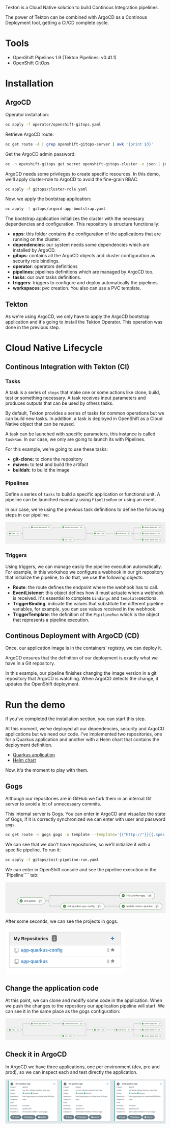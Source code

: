 Tekton is a Cloud Native solution to build Continous Integration pipelines. 

The power of Tekton can be combined with ArgoCD as a Continous Deployment tool, getting a CI/CD complete cycle. 

# Tools
* OpenShift Pipelines 1.9 (Tekton Pipelines: v0.41.1)
* OpenShift GitOps 

# Installation

## ArgoCD 

Operator installation:

```bash
oc apply -f operator/openshift-gitops.yaml
```

Retrieve ArgoCD route: 

```bash
oc get route -A | grep openshift-gitops-server | awk '{print $3}'
```

Get the ArgoCD admin password: 

```bash
oc -n openshift-gitops get secret openshift-gitops-cluster -o json | jq -r '.data["admin.password"]' | base64 -d
```

ArgoCD needs some privileges to create specific resources. In this demo, we'll apply cluster-role to ArgoCD to avoid the fine-grain RBAC.

```bash
oc apply -f gitops/cluster-role.yaml
```

Now, we apply the bootstrap application:

```bash
oc apply -f gitops/argocd-app-bootstrap.yaml
```

The bootstrap application initializes the cluster with the necessary dependencies and configuration. This repository is structure functionally:

* **apps**: this folder contains the configuration of the applications that are running on the cluster.
* **dependencies**: our system needs some dependencies which are installed by ArgoCD.
* **gitops**: contains all the ArgoCD objects and cluster configuration as security role bindings.
* **operator**: operators definitions
* **pipelines**: pipelines definitions which are managed by ArgoCD too.
* **tasks**: our own tasks definitions.
* **triggers**: triggers to configure and deploy automatically the pipelines.
* **workspaces**: pvc creation. You also can use a PVC template. 

## Tekton

As we're using ArgoCD, we only have to apply the ArgoCD bootstrap application and it's going to install the Tekton Operator. This operation was done in the previous step. 

# Cloud Native Lifecycle

## Continous Integration with Tekton (CI)

### Tasks

A task is a series of ```steps``` that make one or some actions like clone, build, test or something necessary. A task receives input parameters and produces outputs that can be used by others tasks.

By default, Tekton provides a series of tasks for common operations but we can build new tasks. In addition, a task is deployed in OpenShift as a Cloud Native object that can be reused. 

A task can be launched with specific parameters, this instance is called ```TaskRun```. In our case, we only are going to launch its with Pipelines.

For this example, we're going to use these tasks:

* **git-clone:** to clone the repository
* **maven:** to test and build the artifact
* **buildah:** to build the image

### Pipelines

Define a series of ```tasks``` to build a specific application or functional unit. A pipeline can be launched manually using ```PipelineRun``` or using an event.

In our case, we're using the previous task definitions to define the following steps in our pipeline:

![app pipeline](images/quarkus-pipeline.png)

### Triggers

Using triggers, we can manage easily the pipeline execution automatically. For example, in this workshop we configure a webhook in our git repository that initialize the pipeline, to do that, we use the following objects:

* **Route**: the route defines the endpoint where the webhook has to call. 
* **EventListener**: this object defines how it must actuate when a webhook is received. It's essential to complete ```bindings``` and ```template```sections. 
* **TriggerBinding**: indicate the values that substitute the different pipeline variables, for example, you can use values received in the webhook.
* **TriggerTemplate**: the definition of the ```PipilineRun``` which is the object that represents a pipeline execution.

## Continous Deployment with ArgoCD (CD)

Once, our application image is in the containers' registry, we can deploy it. 

ArgoCD ensures that the definition of our deployment is exactly what we have in a Git repository. 

In this example, our pipeline finishes changing the image version in a git repository that ArgoCD is watching. When ArgoCD detects the change, it updates the OpenShift deployment. 

# Run the demo

If you've completed the installation section, you can start this step. 

At this moment, we've deployed all our dependencies, security and ArgoCD applications but we need our code. I've implemented two repositories, one for a Quarkus application and another with a Helm chart that contains the deployment definition. 

* [Quarkus application](https://github.com/dbgjerez/workshop-tekton-argocd-app-quarkus)
* [Helm chart](https://github.com/dbgjerez/workshop-tekton-argocd-app-quarkus-config)

Now, it's the moment to play with them.

## Gogs

Although our repositories are in GitHub we fork them in an internal Git server to avoid a lot of unnecessary commits. 

This internal server is Gogs. You can enter in ArgoCD and visualize the state of Gogs, if it is correctly synchronized we can enter with user and password ```gogs```.

```bash
oc get route -n gogs gogs -o template --template='{{"http://"}}{{.spec.host}}'
```

We can see that we don't have repositories, so we'll initialize it with a specific pipeline. To run it: 

```bash
oc apply -f gitops/init-pipeline-run.yaml
```

We can enter in OpenShift console and see the pipeline execution in the `Pipeline```` tab:

![app pipeline](images/init-pipeline.png)

After some seconds, we can see the projects in gogs.

![Gogs repositories](images/gogs-apps.png)

## Change the application code

At this point, we can clone and modify some code in the application. When we push the changes to the repository our application pipeline will start. We can see it in the same place as the gogs configuration:

![app pipeline](images/quarkus-pipeline.png)

## Check it in ArgoCD

In ArgoCD we have three applications, one per environment (dev, pre and prod), so we can inspect each and test directly the application.

![app pipeline](images/quarkus-apps.png)